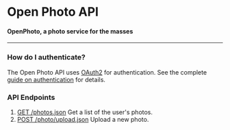 Open Photo API
=======================
#### OpenPhoto, a photo service for the masses

----------------------------------------

### How do I authenticate?

The Open Photo API uses [OAuth2][oauth2] for authentication. See the complete [guide on authentication][authentication] for details.

### API Endpoints

1.  [GET /photos.json][GetPhotos]
    Get a list of the user's photos.
1.  [POST /photo/upload.json][PostPhotoUpload]
    Upload a new photo.

[GetPhotos]: api/GetPhotos.markdown
[PostPhotoUpload]: api/PostPhotoUpload.markdown
[authentication]: api/Authentication.markdown
[oauth2]: http://wiki.oauth.net/w/page/25236487/OAuth-2
